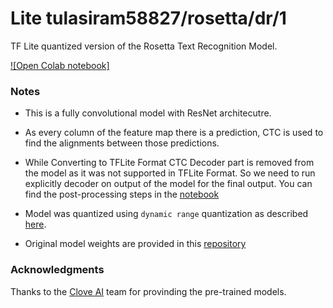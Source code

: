 # Lite tulasiram58827/rosetta/dr/1
TF Lite quantized version of the Rosetta Text Recognition Model.

<!-- parent-model: tulasiram58827/rosetta/1 -->
<!-- asset-path: https://github.com/tulasiram58827/ocr_tflite/releases/download/v0.3/crnn_dr.tar.xz -->

[![Open Colab notebook]](https://colab.research.google.com/github/tulasiram58827/ocr_tflite/blob/main/colabs/Deep_Text_Recognition_TFLite.ipynb)

### Notes

- This is a fully convolutional model with ResNet architecutre.

- As every column of the feature map there is a prediction, CTC is used to find the alignments between those predictions.

- While Converting to TFLite Format CTC Decoder part is removed from the model as it was not supported in TFLite Format. So we need to run explicitly decoder on output of the model for the final output. You can find the post-processing steps in the [notebook](https://colab.research.google.com/github/tulasiram58827/ocr_tflite/blob/main/colabs/Deep_Text_Recognition_TFLite.ipynb)

- Model was quantized using `dynamic range` quantization as described [here](https://www.tensorflow.org/lite/performance/post_training_quant).

- Original model weights are provided in this [repository](https://github.com/clovaai/deep-text-recognition-benchmark)

### Acknowledgments

Thanks to the [Clove AI](https://github.com/clovaai/deep-text-recognition-benchmark) team for provinding the pre-trained models.

